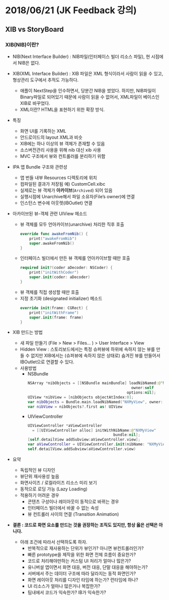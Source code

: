 # 2018/06/21 (JK Feedback 강의)
## XIB vs StoryBoard

### XIB(NIB)이란?
- NIB(Next Interface Builder) : NIB파일(인터페이스 빌더 리소스 파일), 현 시점에서 NIB은 없다.
- XIB(XML Interface Builder) : XIB 파일은 XML 형식이라서 사람이 읽을 수 있고, 형상관리 도구에서 추적도 가능하다.
  - 애플이 NextStep을 인수하면서, 당분간 NIB을 썼었다. 하지만, NIB파일이 Binary파일로 되어있기 때문에 사람이 읽을 수 없어서, XML파일이 베이스인  XIB로 바꾸었다.
  - XML이란? HTML을 표현하기 위한 확장 방식.
- 특징
  - 화면 UI를 기록하는 XML
  - 안드로이드의 layout XML과 비슷
  - XIB에는 하나 이상의 뷰 객체가 존재할 수 있음
  - 소스버전관리 사용을 위해 nib 대신 xib 사용
  - MVC 구조에서 뷰와 컨트롤러를 분리하기 위함

- IPA 앱 Bundle 구조와 관련성
  - 앱 번들 내부 Resources 디렉토리에 위치
  - 컴파일된 결과가 저장됨 예) CustomCell.xibc
  - 실제로는 뷰 객체가 **아카이브**(`Archived`) 되어 있음
  - 실행시점에 Unarchive해서 파일 소유자(File’s owner)에 연결
  - 인스턴스 변수에 아웃렛(IBOutlet) 연결

- 아카이브된 뷰-객체 관련 UIView 메소드
  - 뷰 객체를 모두 언아카이브(unarchive) 처리한 직후 호출
    ```swift
    override func awakeFromNib() {
        print("awakeFromNib")
        super.awakeFromNib()
    }
    ```
  - 인터페이스 빌더에서 만든 뷰 객체를 언아카이브할 때만 호출
    ```swift
    required init?(coder aDecoder: NSCoder) {
        print("initWithCoder")
        super.init(coder: aDecoder)
    }
    ```
  - 뷰 객체를 직접 생성할 때만 호출
  - 지정 초기화 (designated initializer) 메소드
    ```swift
    override init(frame: CGRect) {
        print("initWithFrame")
        super.init(frame: frame)
    }
    ```

- XIB 만드는 방법
  - 새 파일 만들기 (File > New > Files... ) > User Interface > View
  - Hidden View : 스토리보드에서는 특정 슈퍼뷰에 하위에 속하지 않는 뷰를 만들 수 없지만 XIB에서는 (슈퍼뷰에 속하지 않은 상태로) 숨겨진 뷰를 만들어서 IBOutlet으로 연결할 수 있다.
  - 사용방법
    - NSBundle
      ```swift
      NSArray *nibObjects = [[NSBundle mainBundle] loadNibNamed:@"NXMyView"
                                                    owner:self
                                                  options:nil];
      UIView *nibView = [nibObjects objectAtIndex:0];
      var nibObjects = Bundle.main.loadNibNamed("NXMyView", owner: self, options: nil)
      var nibView = nibObjects?.first as! UIView
      ```
    - UIViewController
      ```swift
      UIViewController *aViewController
        = [[UIViewController alloc] initWithNibName:@"NXMyView"
                                            bundle:nil];
      [self.detailView addSubview:aViewController.view];
      var aViewController = UIViewController.init(nibName: "NXMyView", bundle: nil)
      self.detailView.addSubview(aViewController.view)
      ```
- 요약
  - 독립적인 뷰 디자인
  - 뷰단위 재사용성 높음
  - 화면사이즈 / 로컬라이즈 리소스 미리 보기
  - 동적으로 로딩 가능 (Lazy Loading)
  - 적용하기 어려운 경우
    - 콘텐츠 구성이나 레이아웃이 동적으로 바뀌는 경우
    - 인터페이스 빌더에서 바꿀 수 없는 속성
    - 뷰 컨트롤러 사이의 연결 (Transition Animation)

- **결론 : 코드로 화면 요소를 만드는 것을 권장하는 조직도 있지만, 항상 옳은 선택은 아니다.**
  - 아래 조건에 따라서 선택하도록 하자.
    - 반복적으로 재사용하는 단위가 뷰인가? 아니면 뷰컨트롤러인가?
    - 빠른 prototype을 제작을 위한 화면 전체 흐름이 중요한가?
    - 코드로 처리해야만하는 커스텀 UI 처리가 얼마나 많은가?
    - 유니버설 앱이면서 화면 대응, 버전 대응, 단말 대응을 해야하는가?
    - 서버에서 주는 데이터 구조에 따라 달라지는 동적 화면인가?
    - 화면 레이아웃 처리를 디자인 타임에 하는가? 런타임에 하나?
    - UI 리소스가 얼마나 많은거나 복잡한가?
    - 팀내에서 코드가 익숙한가? IB가 익숙한가?
